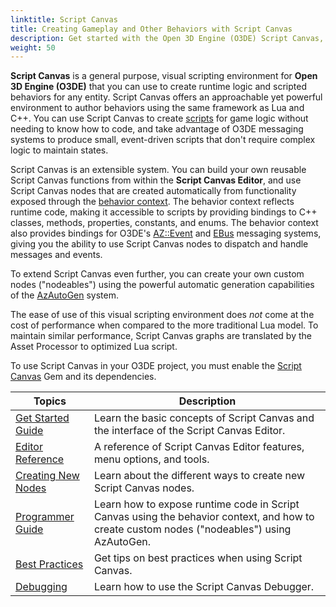 ```yaml
---
linktitle: Script Canvas
title: Creating Gameplay and Other Behaviors with Script Canvas
description: Get started with the Open 3D Engine (O3DE) Script Canvas, a visual scripting environment to implement runtime logic and scripted behaviors without writing code.
weight: 50
---
```


**Script Canvas** is a general purpose, visual scripting environment for **Open 3D Engine (O3DE)** that you can use to create runtime logic and scripted behaviors for any entity. Script Canvas offers an approachable yet powerful environment to author behaviors using the same framework as Lua and C++. You can use Script Canvas to create [scripts](/docs/user-guide/appendix/glossary#scripts) for game logic without needing to know how to code, and take advantage of O3DE messaging systems to produce small, event-driven scripts that don't require complex logic to maintain states.

Script Canvas is an extensible system. You can build your own reusable Script Canvas functions from within the **Script Canvas Editor**, and use Script Canvas nodes that are created automatically from functionality exposed through the [behavior context](/docs/user-guide/appendix/glossary#behavior-context). The behavior context reflects runtime code, making it accessible to scripts by providing bindings to C++ classes, methods, properties, constants, and enums. The behavior context also provides bindings for O3DE's [AZ::Event](/docs/user-guide/programming/messaging/az-event) and [EBus](/docs/user-guide/appendix/glossary#ebus) messaging systems, giving you the ability to use Script Canvas nodes to dispatch and handle messages and events.

To extend Script Canvas even further, you can create your own custom nodes ("nodeables") using the powerful automatic generation capabilities of the [AzAutoGen](/docs/user-guide/programming/autogen) system.

The ease of use of this visual scripting environment does _not_ come at the cost of performance when compared to the more traditional Lua model. To maintain similar performance, Script Canvas graphs are translated by the Asset Processor to optimized Lua script.

To use Script Canvas in your O3DE project, you must enable the [Script Canvas](/docs/user-guide/gems/reference/script/script-canvas) Gem and its dependencies.

| Topics | Description |
| --- | --- |
| [Get Started Guide](get-started/) | Learn the basic concepts of Script Canvas and the interface of the Script Canvas Editor. |
| [Editor Reference](editor-reference/) | A reference of Script Canvas Editor features, menu options, and tools. |
| [Creating New Nodes](creating-new-nodes) | Learn about the different ways to create new Script Canvas nodes. |
| [Programmer Guide](programmer-guide/) | Learn how to expose runtime code in Script Canvas using the behavior context, and how to create custom nodes ("nodeables") using AzAutoGen. |
| [Best Practices](best-practices) | Get tips on best practices when using Script Canvas. |
| [Debugging](debugging) | Learn how to use the Script Canvas Debugger. |
